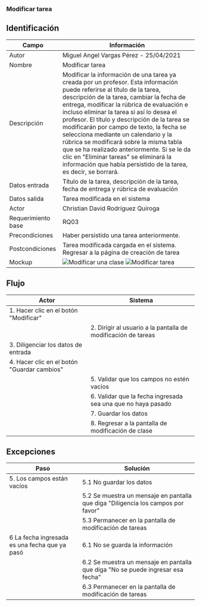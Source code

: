 ### Modificar tarea
## Identificación 

| Campo | Información |
|-------|-------|
| Autor | Miguel Angel Vargas Pérez - 25/04/2021 |
| Nombre | Modificar tarea |
| Descripción | Modificar la información de una tarea ya creada por un profesor. Esta información puede referirse al título de la tarea, descripción de la tarea, cambiar la fecha de entrega, modificar la rúbrica de evaluación e incluso eliminar la tarea si así lo desea el profesor. El título y descripción de la tarea se modificarán por campo de texto, la fecha se selecciona mediante un calendario y la rúbrica se modificará sobre la misma tabla que se ha realizado anteriormente. Si se le da clic en "Eliminar tareas" se eliminará la información que había persistido de la tarea, es decir, se borrará.|
| Datos entrada | Título de la tarea, descripción de la tarea, fecha de entrega y rúbrica de evaluación |
| Datos salida | Tarea modificada en el sistema |
| Actor | Christian David Rodríguez Quiroga |
| Requerimiento base | RQ03 |
| Precondiciones | Haber persistido una tarea anteriormente. |
| Postcondiciones | Tarea modificada cargada en el sistema. Regresar a la página de creación de tarea |
| Mockup | ![Modificar una clase](https://user-images.githubusercontent.com/79241017/116014218-cbd36280-a5f9-11eb-901f-acaa0b673537.png) ![Modificar tarea](https://user-images.githubusercontent.com/79241017/116023507-d8fc4b80-a611-11eb-970c-afc4e7b51480.png)  |

## Flujo
| Actor | Sistema |
|-------|-------|
| 1. Hacer clic en el botón "Modificar" |  |
|  | 2. Dirigir al usuario a la pantalla de modificación de tareas |
| 3. Diligenciar los datos de entrada |  |
| 4. Hacer clic en el botón "Guardar cambios" |  |
|  | 5. Validar que los campos no estén vacíos  |
|  | 6. Validar que la fecha ingresada sea una que no haya pasado |
|  | 7. Guardar los datos |
|  | 8. Regresar a la pantalla de modificación de clase |


## Excepciones
| Paso | Solución |
|-------|-------|
| 5. Los campos están vacíos | 5.1 No guardar los datos |
|  | 5.2 Se muestra un mensaje en pantalla que diga "Diligencia los campos por favor" |
|  | 5.3 Permanecer en la pantalla de modificación de tareas |
| 6 La fecha ingresada es una fecha que ya pasó | 6.1 No se guarda la información |
|  | 6.2 Se muestra un mensaje en pantalla que diga "No se puede ingresar esa fecha" |
|  | 6.3 Permanecer en la pantalla de modificación de tareas |
